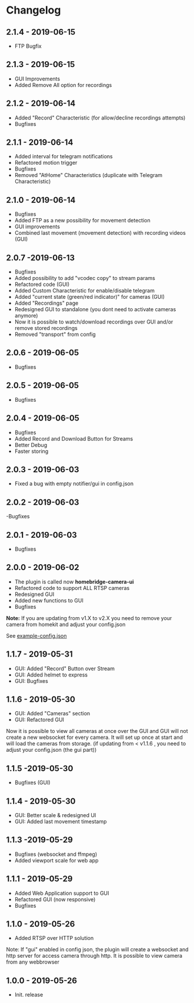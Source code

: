 # Changelog


## 2.1.4 - 2019-06-15
- FTP Bugfix

## 2.1.3 - 2019-06-15
- GUI Improvements
- Added Remove All option for recordings

## 2.1.2 - 2019-06-14
- Added "Record" Characteristic (for allow/decline recordings attempts)
- Bugfixes

## 2.1.1 - 2019-06-14
- Added interval for telegram notifications
- Refactored motion trigger
- Bugfixes
- Removed "AtHome" Characteristics (duplicate with Telegram Characteristic)

## 2.1.0 - 2019-06-14
- Bugfixes
- Added FTP as a new possibility for movement detection
- GUI improvements
- Combined last movement (movement detection) with recording videos (GUI)

## 2.0.7 -2019-06-13
- Bugfixes
- Added possibility to add "vcodec copy" to stream params
- Refactored code (GUI)
- Added Custom Characteristic for enable/disable telegram
- Added "current state (green/red indicator)" for cameras (GUI)
- Added "Recordings" page
- Redesigned GUI to standalone (you dont need to activate cameras anymore)
- Now it is possible to watch/download recordings over GUI and/or remove stored recordings
- Removed "transport" from config

## 2.0.6 - 2019-06-05
- Bugfixes

## 2.0.5 - 2019-06-05
- Bugfixes

## 2.0.4 - 2019-06-05
- Bugfixes
- Added Record and Download Button for Streams
- Better Debug
- Faster storing

## 2.0.3 - 2019-06-03
- Fixed a bug with empty notifier/gui in config.json

## 2.0.2 - 2019-06-03
-Bugfixes

## 2.0.1 - 2019-06-03
- Bugfixes

## 2.0.0 - 2019-06-02
- The plugin is called now **homebridge-camera-ui**
- Refactored code to support ALL RTSP cameras
- Redesigned GUI
- Added new functions to GUI
- Bugfixes

**Note:** If you are updating from v1.X to v2.X you need to remove your camera from homekit and adjust your config.json

See [example-config.json](https://github.com/SeydX/homebridge-camera-ui/blob/master/example-config.json)

## 1.1.7 - 2019-05-31
- GUI: Added "Record" Button over Stream
- GUI: Added helmet to express
- GUI: Bugfixes

## 1.1.6 - 2019-05-30
- GUI: Added "Cameras" section
- GUI: Refactored GUI

Now it is possible to view all cameras at once over the GUI and GUI will not create a new websocket for every camera. It will set up once at start and will load the cameras from storage. (if updating from < v1.1.6 , you need to adjust your config.json (the gui part))

## 1.1.5 -2019-05-30
- Bugfixes (GUI)

## 1.1.4 - 2019-05-30
- GUI: Better scale & redesigned UI
- GUI: Added last movement timestamp

## 1.1.3 -2019-05-29
- Bugfixes (websocket and ffmpeg)
- Added viewport scale for web app

## 1.1.1 - 2019-05-29
- Added Web Application support to GUI
- Refactored GUI (now responsive)
- Bugfixes

## 1.1.0 - 2019-05-26
- Added RTSP over HTTP solution

Note: If "gui" enabled in config json, the plugin will create a websocket and http server for access camera through http. It is possible to view camera from any webbrowser

## 1.0.0 - 2019-05-26
- Init. release
